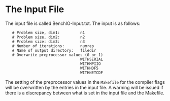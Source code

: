 # The Input File

The input file is called BenchIO-Input.txt.
The input is as follows:

````
   # Problem size, dim1:         n1
   # Problem size, dim2:         n2
   # Problem size: dim3:         n3
   # Number of iterations:       numrep
   # Name of output directory:   filedir
   # Overwrite preprocessor values (0 or 1)
                                 WITHSERIAL                 
                                 WITHMPIIO
                                 WITHHDF5
                                 WITHNETCDF
````

The setting of the preprocessor values in the ```Makefile``` for the compiler flags will be overwritten by the entries in the input file. 
A warning will be issued if there is a discrepancy between what is set in the input file and the Makefile.
